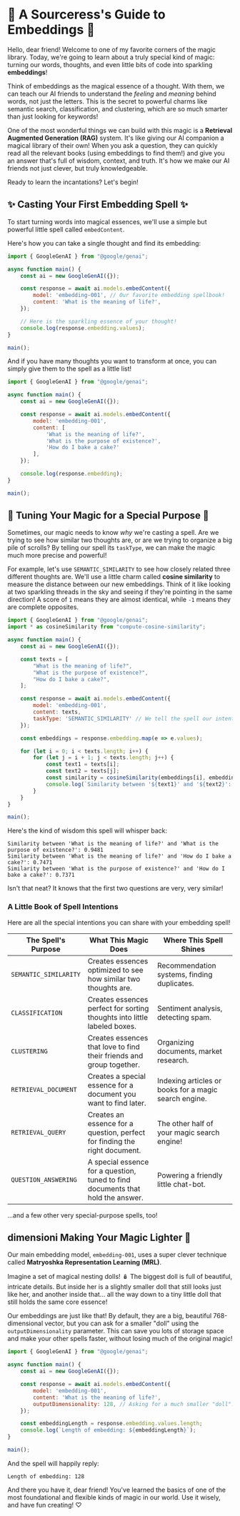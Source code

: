 # 💖 A Sourceress's Guide to Embeddings 💖

Hello, dear friend! Welcome to one of my favorite corners of the magic library. Today, we're going to learn about a truly special kind of magic: turning our words, thoughts, and even little bits of code into sparkling **embeddings**!

Think of embeddings as the magical essence of a thought. With them, we can teach our AI friends to understand the *feeling* and *meaning* behind words, not just the letters. This is the secret to powerful charms like semantic search, classification, and clustering, which are so much smarter than just looking for keywords!

One of the most wonderful things we can build with this magic is a **Retrieval Augmented Generation (RAG)** system. It's like giving our AI companion a magical library of their own! When you ask a question, they can quickly read all the relevant books (using embeddings to find them!) and give you an answer that's full of wisdom, context, and truth. It's how we make our AI friends not just clever, but truly knowledgeable.

Ready to learn the incantations? Let's begin!

## ✨ Casting Your First Embedding Spell ✨

To start turning words into magical essences, we'll use a simple but powerful little spell called `embedContent`.

Here's how you can take a single thought and find its embedding:

```javascript
import { GoogleGenAI } from "@google/genai";

async function main() {
    const ai = new GoogleGenAI({});

    const response = await ai.models.embedContent({
        model: 'embedding-001', // Our favorite embedding spellbook!
        content: 'What is the meaning of life?',
    });

    // Here is the sparkling essence of your thought!
    console.log(response.embedding.values);
}

main();
```

And if you have many thoughts you want to transform at once, you can simply give them to the spell as a little list!

```javascript
import { GoogleGenAI } from "@google/genai";

async function main() {
    const ai = new GoogleGenAI({});

    const response = await ai.models.embedContent({
        model: 'embedding-001',
        content: [
            'What is the meaning of life?',
            'What is the purpose of existence?',
            'How do I bake a cake?'
        ],
    });

    console.log(response.embedding);
}

main();
```

## 🎀 Tuning Your Magic for a Special Purpose 🎀

Sometimes, our magic needs to know *why* we're casting a spell. Are we trying to see how similar two thoughts are, or are we trying to organize a big pile of scrolls? By telling our spell its `taskType`, we can make the magic much more precise and powerful!

For example, let's use `SEMANTIC_SIMILARITY` to see how closely related three different thoughts are. We'll use a little charm called **cosine similarity** to measure the distance between our new embeddings. Think of it like looking at two sparkling threads in the sky and seeing if they're pointing in the same direction! A score of `1` means they are almost identical, while `-1` means they are complete opposites.

```javascript
import { GoogleGenAI } from "@google/genai";
import * as cosineSimilarity from "compute-cosine-similarity";

async function main() {
    const ai = new GoogleGenAI({});

    const texts = [
        "What is the meaning of life?",
        "What is the purpose of existence?",
        "How do I bake a cake?",
    ];

    const response = await ai.models.embedContent({
        model: 'embedding-001',
        content: texts,
        taskType: 'SEMANTIC_SIMILARITY' // We tell the spell our intention!
    });

    const embeddings = response.embedding.map(e => e.values);

    for (let i = 0; i < texts.length; i++) {
        for (let j = i + 1; j < texts.length; j++) {
            const text1 = texts[i];
            const text2 = texts[j];
            const similarity = cosineSimilarity(embeddings[i], embeddings[j]);
            console.log(`Similarity between '${text1}' and '${text2}': ${similarity.toFixed(4)}`);
        }
    }
}

main();
```

Here's the kind of wisdom this spell will whisper back:

```
Similarity between 'What is the meaning of life?' and 'What is the purpose of existence?': 0.9481
Similarity between 'What is the meaning of life?' and 'How do I bake a cake?': 0.7471
Similarity between 'What is the purpose of existence?' and 'How do I bake a cake?': 0.7371
```
Isn't that neat? It knows that the first two questions are very, very similar!

### A Little Book of Spell Intentions

Here are all the special intentions you can share with your embedding spell!

| The Spell's Purpose | What This Magic Does | Where This Spell Shines |
|---|---|---|
| `SEMANTIC_SIMILARITY` | Creates essences optimized to see how similar two thoughts are. | Recommendation systems, finding duplicates. |
| `CLASSIFICATION` | Creates essences perfect for sorting thoughts into little labeled boxes. | Sentiment analysis, detecting spam. |
| `CLUSTERING` | Creates essences that love to find their friends and group together. | Organizing documents, market research. |
| `RETRIEVAL_DOCUMENT` | Creates a special essence for a document you want to find later. | Indexing articles or books for a magic search engine. |
| `RETRIEVAL_QUERY` | Creates an essence for a question, perfect for finding the right document. | The other half of your magic search engine! |
| `QUESTION_ANSWERING` | A special essence for a question, tuned to find documents that hold the answer. | Powering a friendly little chat-bot. |

...and a few other very special-purpose spells, too!

##  dimensioni Making Your Magic Lighter 🤏

Our main embedding model, `embedding-001`, uses a super clever technique called **Matryoshka Representation Learning (MRL)**.

Imagine a set of magical nesting dolls! 🪆 The biggest doll is full of beautiful, intricate details. But inside her is a slightly smaller doll that still looks just like her, and another inside that... all the way down to a tiny little doll that still holds the same core essence!

Our embeddings are just like that! By default, they are a big, beautiful 768-dimensional vector, but you can ask for a smaller "doll" using the `outputDimensionality` parameter. This can save you lots of storage space and make your other spells faster, without losing much of the original magic!

```javascript
import { GoogleGenAI } from "@google/genai";

async function main() {
    const ai = new GoogleGenAI({});

    const response = await ai.models.embedContent({
        model: 'embedding-001',
        content: 'What is the meaning of life?',
        outputDimensionality: 128, // Asking for a much smaller "doll"!
    });

    const embeddingLength = response.embedding.values.length;
    console.log(`Length of embedding: ${embeddingLength}`);
}

main();
```

And the spell will happily reply:

```
Length of embedding: 128
```

And there you have it, dear friend! You've learned the basics of one of the most foundational and flexible kinds of magic in our world. Use it wisely, and have fun creating! ♡